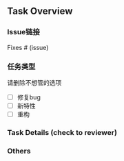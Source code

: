 ## Task Overview

### Issue链接

Fixes # (issue)

### 任务类型

请删除不想管的选项

- [ ] 修复bug
- [ ] 新特性
- [ ] 重构

### Task Details (check to reviewer)

### Others

